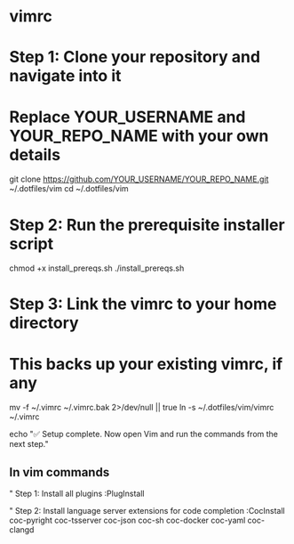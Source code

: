 # vimrc

# Step 1: Clone your repository and navigate into it
# Replace YOUR_USERNAME and YOUR_REPO_NAME with your own details
git clone https://github.com/YOUR_USERNAME/YOUR_REPO_NAME.git ~/.dotfiles/vim
cd ~/.dotfiles/vim

# Step 2: Run the prerequisite installer script
chmod +x install_prereqs.sh
./install_prereqs.sh

# Step 3: Link the vimrc to your home directory
# This backs up your existing vimrc, if any
mv -f ~/.vimrc ~/.vimrc.bak 2>/dev/null || true
ln -s ~/.dotfiles/vim/vimrc ~/.vimrc

echo "✅ Setup complete. Now open Vim and run the commands from the next step."


## In vim commands

" Step 1: Install all plugins
:PlugInstall

" Step 2: Install language server extensions for code completion
:CocInstall coc-pyright coc-tsserver coc-json coc-sh coc-docker coc-yaml coc-clangd

